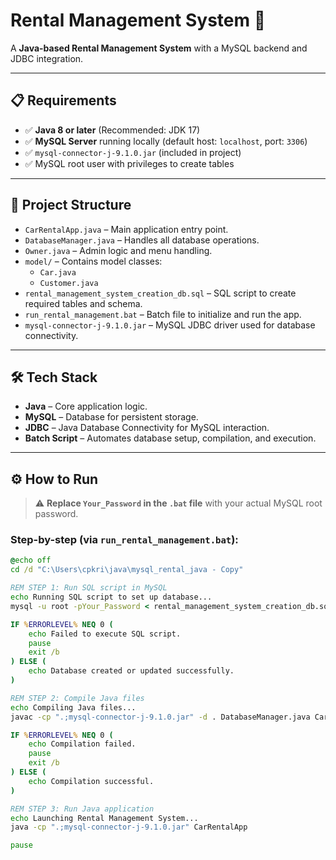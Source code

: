 # Rental Management System 🚗

A **Java-based Rental Management System** with a MySQL backend and JDBC integration.

---

## 📋 Requirements

- ✅ **Java 8 or later** (Recommended: JDK 17)
- ✅ **MySQL Server** running locally (default host: `localhost`, port: `3306`)
- ✅ `mysql-connector-j-9.1.0.jar` (included in project)
- ✅ MySQL root user with privileges to create tables

---

## 📁 Project Structure

- `CarRentalApp.java` – Main application entry point.
- `DatabaseManager.java` – Handles all database operations.
- `Owner.java` – Admin logic and menu handling.
- `model/` – Contains model classes:
  - `Car.java`
  - `Customer.java`
- `rental_management_system_creation_db.sql` – SQL script to create required tables and schema.
- `run_rental_management.bat` – Batch file to initialize and run the app.
- `mysql-connector-j-9.1.0.jar` – MySQL JDBC driver used for database connectivity.

---

## 🛠️ Tech Stack

- **Java** – Core application logic.
- **MySQL** – Database for persistent storage.
- **JDBC** – Java Database Connectivity for MySQL interaction.
- **Batch Script** – Automates database setup, compilation, and execution.

---

## ⚙️ How to Run

> ⚠️ **Replace `Your_Password` in the `.bat` file** with your actual MySQL root password.

### Step-by-step (via `run_rental_management.bat`):

```bat
@echo off
cd /d "C:\Users\cpkri\java\mysql_rental_java - Copy"

REM STEP 1: Run SQL script in MySQL
echo Running SQL script to set up database...
mysql -u root -pYour_Password < rental_management_system_creation_db.sql

IF %ERRORLEVEL% NEQ 0 (
    echo Failed to execute SQL script.
    pause
    exit /b
) ELSE (
    echo Database created or updated successfully.
)

REM STEP 2: Compile Java files
echo Compiling Java files...
javac -cp ".;mysql-connector-j-9.1.0.jar" -d . DatabaseManager.java CarRentalApp.java Owner.java model\Car.java model\Customer.java

IF %ERRORLEVEL% NEQ 0 (
    echo Compilation failed.
    pause
    exit /b
) ELSE (
    echo Compilation successful.
)

REM STEP 3: Run Java application
echo Launching Rental Management System...
java -cp ".;mysql-connector-j-9.1.0.jar" CarRentalApp

pause
